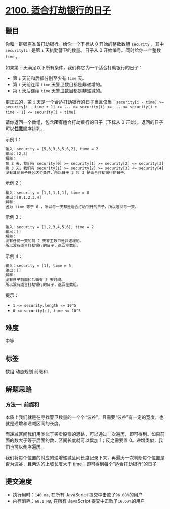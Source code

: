 # [2100. 适合打劫银行的日子](https://leetcode-cn.com/problems/find-good-days-to-rob-the-bank/)

## 题目

你和一群强盗准备打劫银行。给你一个下标从 0 开始的整数数组 `security` ，其中 `security[i]` 是第 `i` 天执勤警卫的数量。日子从 0 开始编号。同时给你一个整数 `time` 。

如果第 `i` 天满足以下所有条件，我们称它为一个适合打劫银行的日子：

- 第 `i` 天前和后都分别至少有 `time` 天。
- 第 `i` 天前连续 `time` 天警卫数目都是非递增的。
- 第 `i` 天后连续 `time` 天警卫数目都是非递减的。

更正式的，第 `i` 天是一个合适打劫银行的日子当且仅当：`security[i - time] >= security[i - time + 1] >= ... >= security[i] <= ... <= security[i + time - 1] <= security[i + time]`.

请你返回一个数组，包含**所有**适合打劫银行的日子（下标从 0 开始）。返回的日子可以**任意**顺序排列。

示例 1：

```txt
输入：security = [5,3,3,3,5,6,2], time = 2
输出：[2,3]
解释：
第 2 天，我们有 security[0] >= security[1] >= security[2] <= security[3] <= security[4] 。
第 3 天，我们有 security[1] >= security[2] >= security[3] <= security[4] <= security[5] 。
没有其他日子符合这个条件，所以日子 2 和 3 是适合打劫银行的日子。
```

示例 2：

```txt
输入：security = [1,1,1,1,1], time = 0
输出：[0,1,2,3,4]
解释：
因为 time 等于 0 ，所以每一天都是适合打劫银行的日子，所以返回每一天。
```

示例 3：

```txt
输入：security = [1,2,3,4,5,6], time = 2
输出：[]
解释：
没有任何一天的前 2 天警卫数目是非递增的。
所以没有适合打劫银行的日子，返回空数组。
```

示例 4：

```txt
输入：security = [1], time = 5
输出：[]
解释：
没有日子前面和后面有 5 天时间。
所以没有适合打劫银行的日子，返回空数组。
```

提示：

- `1 <= security.length <= 10^5`
- `0 <= security[i], time <= 10^5`

## 难度

中等

## 标签

数组 动态规划 前缀和

## 解题思路

### 方法一: 前缀和

本质上我们就是在寻找警卫数量的一个个“波谷”，且需要“波谷”有一定的宽度，也就是递增和递减区间的长度。

而递减区间我们用类似于买卖股票的思路，可以通过一次遍历，即可得到。如果前面的数大于等于后面的数，区间长度就可以累加 1；反之需要置 0。递增类似，我们也可以倒序遍历。

我们将每个位置的对应的递增递减区间长度记录下来，再遍历一次判断每个位置是否为波谷，且两边的上坡长度大于 time；即可得到每个“适合打劫银行”的日子

## 提交速度

- 执行用时：`140 ms`, 在所有 JavaScript 提交中击败了`96.08%`的用户
- 内存消耗：`68.1 MB`, 在所有 JavaScript 提交中击败了`16.67%`的用户
